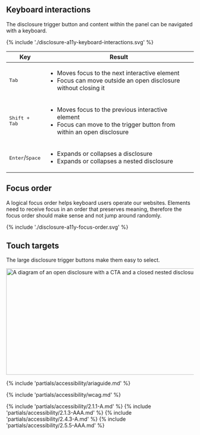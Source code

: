 ## Keyboard interactions

The disclosure trigger button and content within the panel can be navigated with a keyboard.

<uxdot-example>
  {% include './disclosure-a11y-keyboard-interactions.svg' %}
</uxdot-example>

<rh-table>
  <table>
    <thead>
      <tr>
        <th scope="col" data-label="Key">Key</th>
        <th scope="col" data-label="Result">Result</th>
      </tr>
    </thead>
    <tbody>
      <tr>
        <td data-label="Key"><kbd>Tab</kbd></td>
        <td data-label="Result">
          <ul>
            <li>Moves focus to the next interactive element</li>
            <li>Focus can move outside an open disclosure without closing it</li>
          </ul>
        </td>
      </tr>
      <tr>
        <td data-label="Key"><kbd>Shift + Tab</kbd></td>
        <td data-label="Result">
          <ul>
            <li>Moves focus to the previous interactive element</li>
            <li>Focus can move to the trigger button from within an open disclosure</li>
          </ul>
        </td>
      </tr>
      <tr>
        <td data-label="Key"><kbd>Enter</kbd>/<kbd>Space</kbd></td>
        <td data-label="Result">
          <ul>
            <li>Expands or collapses a disclosure</li>
            <li>Expands or collapses a nested disclosure</li>
          </ul>
        </td>
      </tr>
    </tbody>
  </table>
</rh-table>

## Focus order

A logical focus order helps keyboard users operate our websites. Elements need to receive focus in an order that preserves meaning, therefore the focus order should make sense and not jump around randomly.

<uxdot-example>
  {% include './disclosure-a11y-focus-order.svg' %}
</uxdot-example>

## Touch targets

The large disclosure trigger buttons make them easy to select.

<uxdot-example>
  <img alt="A diagram of an open disclosure with a CTA and a closed nested disclosure highlighting the three available touch targets."
       src="../disclosure-a11y-touch-targets.svg"
       width="1012"
       height="285">
</uxdot-example>

{% include 'partials/accessibility/ariaguide.md' %}

{% include 'partials/accessibility/wcag.md' %}

{% include 'partials/accessibility/2.1.1-A.md' %}
{% include 'partials/accessibility/2.1.3-AAA.md' %}
{% include 'partials/accessibility/2.4.3-A.md' %}
{% include 'partials/accessibility/2.5.5-AAA.md' %}

